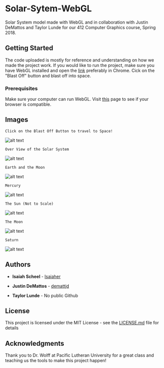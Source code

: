 # Solar-Sytem-WebGL
Solar System model made with WebGL and in collaboration with Justin DeMattos and Taylor Lunde for our 412 Computer Graphics course, Spring 2018.

## Getting Started

The code uploaded is mostly for reference and understanding on how we made the project work. If you would like to run the project, make sure you have WebGL installed and open the [link](https://www.cs.plu.edu/~scheelia/412/final/home.html) preferably in Chrome. Cick on the "Blast Off" button and blast off into space.

### Prerequisites

Make sure your computer can run WebGL. Visit [this](https://cs.plu.edu/courses/cs412/current/webgl-test/index.html) page to see if your browser is compatible. 

## Images

```
Click on the Blast Off Button to travel to Space!
```
![alt text](https://i.imgur.com/naFgsAh.png "Home Screen")

```
Over View of the Solar System
```
![alt text](https://i.imgur.com/dD76JnB.png "Solar System")

```
Earth and the Moon
```
![alt text](https://i.imgur.com/X9g2Nwg.png "Earth")

```
Mercury
```

![alt text](https://i.imgur.com/EAPxK9Y.png "Mercury")

```
The Sun (Not to Scale)
```

![alt text](https://i.imgur.com/SOy7gzL.jpg "Sun")

```
The Moon
```

![alt text](https://i.imgur.com/t04AGpJ.png "Moon")

```
Saturn
```

![alt text](https://i.imgur.com/E3YitMv.jpg "Saturn")


## Authors

* **Isaiah Scheel** - [Isaiaher](https://github.com/Isaiaher)

* **Justin DeMattos** - [demattjd](https://github.com/demattjd)

* **Taylor Lunde** - No public Github

## License

This project is licensed under the MIT License - see the [LICENSE.md](LICENSE.md) file for details

## Acknowledgments

Thank you to Dr. Wolff at Pacific Lutheran University for a great class and teaching us the tools to make this project happen!

